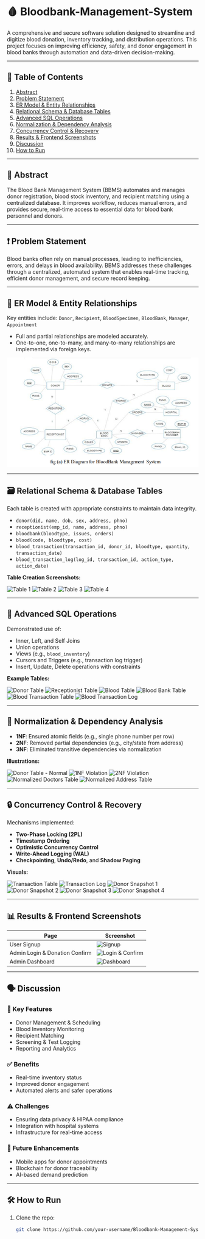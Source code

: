 # 🩸 Bloodbank-Management-System

A comprehensive and secure software solution designed to streamline and digitize blood donation, inventory tracking, and distribution operations. This project focuses on improving efficiency, safety, and donor engagement in blood banks through automation and data-driven decision-making.

---

## 📌 Table of Contents

1. [Abstract](#-abstract)
2. [Problem Statement](#-problem-statement)
3. [ER Model & Entity Relationships](#-er-model--entity-relationships)
4. [Relational Schema & Database Tables](#-relational-schema--database-tables)
5. [Advanced SQL Operations](#-advanced-sql-operations)
6. [Normalization & Dependency Analysis](#-normalization--dependency-analysis)
7. [Concurrency Control & Recovery](#-concurrency-control--recovery)
8. [Results & Frontend Screenshots](#-results--frontend-screenshots)
9. [Discussion](#-discussion)
10. [How to Run](#-how-to-run)

---

## 🧾 Abstract

The Blood Bank Management System (BBMS) automates and manages donor registration, blood stock inventory, and recipient matching using a centralized database. It improves workflow, reduces manual errors, and provides secure, real-time access to essential data for blood bank personnel and donors.

---

## ❗ Problem Statement

Blood banks often rely on manual processes, leading to inefficiencies, errors, and delays in blood availability. BBMS addresses these challenges through a centralized, automated system that enables real-time tracking, efficient donor management, and secure record keeping.

---

## 🧩 ER Model & Entity Relationships

Key entities include: `Donor`, `Recipient`, `BloodSpecimen`, `BloodBank`, `Manager`, `Appointment`

- Full and partial relationships are modeled accurately.
- One-to-one, one-to-many, and many-to-many relationships are implemented via foreign keys.

![ER Diagram](docs/fig(a).png)

---

## 🗃️ Relational Schema & Database Tables

Each table is created with appropriate constraints to maintain data integrity.

- `donor(did, name, dob, sex, address, phno)`
- `receptionist(emp_id, name, address, phno)`
- `bloodbank(bloodtype, issues, orders)`
- `blood(code, bloodtype, cost)`
- `blood_transaction(transaction_id, donor_id, bloodtype, quantity, transaction_date)`
- `blood_transaction_log(log_id, transaction_id, action_type, action_date)`

**Table Creation Screenshots:**

![Table 1](doc/fig(b).png)
![Table 2](doc/fig(c).png)
![Table 3](doc/fig(d).png)
![Table 4](doc/fig(e).png)

---

## 🧠 Advanced SQL Operations

Demonstrated use of:

- Inner, Left, and Self Joins
- Union operations
- Views (e.g., `blood_inventory`)
- Cursors and Triggers (e.g., transaction log trigger)
- Insert, Update, Delete operations with constraints

**Example Tables:**

![Donor Table](doc/fig(f).png)
![Receptionist Table](doc/fig(g).png)
![Blood Table](doc/fig(h).png)
![Blood Bank Table](doc/fig(i).png)
![Blood Transaction Table](doc/fig(j).png)
![Blood Transaction Log](doc/fig(k).png)

---

## 🧮 Normalization & Dependency Analysis

- **1NF**: Ensured atomic fields (e.g., single phone number per row)
- **2NF**: Removed partial dependencies (e.g., city/state from address)
- **3NF**: Eliminated transitive dependencies via normalization

**Illustrations:**

![Donor Table - Normal](doc/fig(l).png)
![1NF Violation](doc/fig(m).png)
![2NF Violation](doc/fig(n).png)
![Normalized Doctors Table](doc/fig(o).png)
![Normalized Address Table](doc/fig(p).png)

---

## 🔒 Concurrency Control & Recovery

Mechanisms implemented:

- **Two-Phase Locking (2PL)**
- **Timestamp Ordering**
- **Optimistic Concurrency Control**
- **Write-Ahead Logging (WAL)**
- **Checkpointing**, **Undo/Redo**, and **Shadow Paging**

**Visuals:**

![Transaction Table](doc/fig(q).png)
![Transaction Log](doc/fig(r).png)
![Donor Snapshot 1](doc/fig(s).png)
![Donor Snapshot 2](doc/fig(t).png)
![Donor Snapshot 3](doc/fig(u).png)
![Donor Snapshot 4](doc/fig(v).png)

---

## 📊 Results & Frontend Screenshots

| Page | Screenshot |
|------|------------|
| User Signup | ![Signup](doc/fig(w).png) |
| Admin Login & Donation Confirm | ![Login & Confirm](doc/fig(x)_fig(y).png) |
| Admin Dashboard | ![Dashboard](doc/fig(z).png) |

---

## 🗣️ Discussion

### 🔧 Key Features

- Donor Management & Scheduling
- Blood Inventory Monitoring
- Recipient Matching
- Screening & Test Logging
- Reporting and Analytics

### ✅ Benefits

- Real-time inventory status
- Improved donor engagement
- Automated alerts and safer operations

### ⚠️ Challenges

- Ensuring data privacy & HIPAA compliance
- Integration with hospital systems
- Infrastructure for real-time access

### 🚀 Future Enhancements

- Mobile apps for donor appointments
- Blockchain for donor traceability
- AI-based demand prediction

---

## 🛠️ How to Run

1. Clone the repo:
   ```bash
   git clone https://github.com/your-username/Bloodbank-Management-System.git
